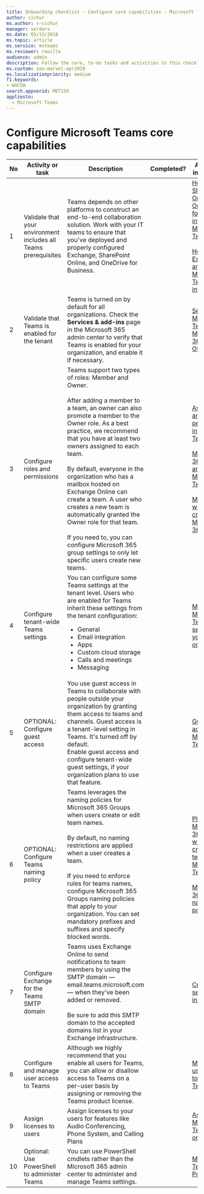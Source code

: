 ```yaml
---
title: Onboarding checklist - Configure core capabilities - Microsoft Teams
author: cichur
ms.author: v-cichur
manager: serdars
ms.date: 03/13/2018
ms.topic: article
ms.service: msteams
ms.reviewer: rowille
audience: admin
description: Follow the core, to-do tasks and activities in this checklist when you configure Teams for your organization.
ms.custom: seo-marvel-apr2020
ms.localizationpriority: medium
f1.keywords:
- NOCSH
search.appverid: MET150
appliesto: 
  - Microsoft Teams
---
```


# Configure Microsoft Teams core capabilities

| No | Activity or task | Description | Completed? | Additional information |
|----|-----------------------------------------------------------------|--------------------------------------------------------------------------------------------------------------------------------------------------------------------------------------------------------------------------------------------------------------------------------------------------------------------------------------------------------------------------------------------------------------------------------------------------------------------------------------------------------------------------------------------|------------|---------------------------------------------------------------------------------------------------------------------------------------------------------------------------------------------------------------------------------------------------------------------------------------------------------------------------------------------------------------------------------------|
| 1  | Validate that your environment includes all Teams prerequisites | Teams depends on other platforms to construct an end-to-end collaboration solution. Work with your IT teams to ensure that you've deployed and properly configured Exchange, SharePoint Online, and OneDrive for Business. | | [How SharePoint Online and OneDrive for Business interact with Microsoft Teams](sharepoint-onedrive-interact.md) <br/><br/>[How Exchange and Microsoft Teams interact](exchange-teams-interact.md) |
| 2  | Validate that Teams is enabled for the tenant | Teams is turned on by default for all organizations. Check the **Services & add-ins** page in the Microsoft 365 admin center to verify that Teams is enabled for your organization, and enable it if necessary. | | [Set up Microsoft Teams in Microsoft 365 or Office 365](office-365-set-up.md) |
| 3  | Configure roles and permissions | Teams support two types of roles: Member and Owner. <br/><br/>After adding a member to a team, an owner can also promote a member to the Owner role. As a best practice, we recommend that you have at least two owners assigned to each team. <br/><br/>By default, everyone in the organization who has a mailbox hosted on Exchange Online can create a team. A user who creates a new team is automatically granted the Owner role for that team. <br/><br/>If you need to, you can configure Microsoft 365 group settings to only let specific users create new teams. | | [Assign roles and permissions in Microsoft Teams](assign-roles-permissions.md) <br/><br/>[Microsoft 365 groups and Microsoft Teams](office-365-groups.md) <br/><br/>[Manage who can create Microsoft 365 Groups](https://support.office.com/article/Manage-who-can-create-Office-365-Groups-4c46c8cb-17d0-44b5-9776-005fced8e618) |
| 4  | Configure tenant-wide Teams settings | You can configure some Teams settings at the tenant level. Users who are enabled for Teams inherit these settings from the tenant configuration:<ul><li>General</li><li>Email integration</li><li>Apps</li><li>Custom cloud storage</li><li>Calls and meetings</li><li>Messaging</li></ul>| | [Manage Microsoft Teams settings for your organization](enable-features-office-365.md) |
| 5  | OPTIONAL: Configure guest access | You use guest access in Teams to collaborate with people outside your organization by granting them access to teams and channels. Guest access is a tenant-level setting in Teams. It's turned off by default. <br/>Enable guest access and configure tenant-wide guest settings, if your organization plans to use that feature. | | [Guest access in Microsoft Teams](guest-access.md) |
| 6  | OPTIONAL: Configure Teams naming policy | Teams leverages the naming policies for Microsoft 365 Groups when users create or edit team names. <br/><br/>By default, no naming restrictions are applied when a user creates a team. <br/><br/>If you need to enforce rules for teams names, configure Microsoft 365 Groups naming policies that apply to your organization. You can set mandatory prefixes and suffixes and specify blocked words. | | [Plan for Microsoft 365 groups when creating teams in Microsoft Teams](plan-office-365-groups.md) <br/><br/>[Microsoft 365 Groups naming policy](https://support.office.com/article/Office-365-Groups-naming-policy-6ceca4d3-cad1-4532-9f0f-d469dfbbb552) |
| 7  | Configure Exchange for the Teams SMTP domain | Teams uses Exchange Online to send notifications to team members by using the SMTP domain — email.teams.microsoft.com — when they've been added or removed. <br/><br/>Be sure to add this SMTP domain to the accepted domains list in your Exchange infrastructure. | | [Create safe sender lists in Exchange](/microsoft-365/security/office-365-security/create-safe-sender-lists-in-office-365?view=o365-worldwide) |
| 8  | Configure and manage user access to Teams | Although we highly recommend that you enable all users for Teams, you can allow or disallow access to Teams on a per-user basis by assigning or removing the Teams product license. | | [Manage user access to Microsoft Teams](user-access.md) |
| 9  | Assign licenses to users | Assign licenses to your users for features like Audio Conferencing, Phone System, and Calling Plans | | [Assign Microsoft Teams add-on licenses](teams-add-on-licensing/assign-teams-add-on-licenses.md)|
| 10 | Optional: Use PowerShell to administer Teams | You can use PowerShell cmdlets rather than the Microsoft 365 admin center to administer and manage Teams settings. | | [Microsoft Teams PowerShell](/powershell/module/teams/?view=teams-ps) |